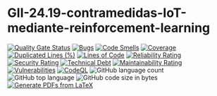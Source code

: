 # GII-24.19-contramedidas-IoT-mediante-reinforcement-learning

[![Quality Gate Status](https://sonarcloud.io/api/project_badges/measure?project=CesarRodrigu_GII-24.19-contramedidas-IoT-mediante-reinforcement-learning&metric=alert_status)](https://sonarcloud.io/summary/new_code?id=CesarRodrigu_GII-24.19-contramedidas-IoT-mediante-reinforcement-learning)
[![Bugs](https://sonarcloud.io/api/project_badges/measure?project=CesarRodrigu_GII-24.19-contramedidas-IoT-mediante-reinforcement-learning&metric=bugs)](https://sonarcloud.io/summary/new_code?id=CesarRodrigu_GII-24.19-contramedidas-IoT-mediante-reinforcement-learning)
[![Code Smells](https://sonarcloud.io/api/project_badges/measure?project=CesarRodrigu_GII-24.19-contramedidas-IoT-mediante-reinforcement-learning&metric=code_smells)](https://sonarcloud.io/summary/new_code?id=CesarRodrigu_GII-24.19-contramedidas-IoT-mediante-reinforcement-learning)
[![Coverage](https://sonarcloud.io/api/project_badges/measure?project=CesarRodrigu_GII-24.19-contramedidas-IoT-mediante-reinforcement-learning&metric=coverage)](https://sonarcloud.io/summary/new_code?id=CesarRodrigu_GII-24.19-contramedidas-IoT-mediante-reinforcement-learning)
[![Duplicated Lines (%)](https://sonarcloud.io/api/project_badges/measure?project=CesarRodrigu_GII-24.19-contramedidas-IoT-mediante-reinforcement-learning&metric=duplicated_lines_density)](https://sonarcloud.io/summary/new_code?id=CesarRodrigu_GII-24.19-contramedidas-IoT-mediante-reinforcement-learning)
[![Lines of Code](https://sonarcloud.io/api/project_badges/measure?project=CesarRodrigu_GII-24.19-contramedidas-IoT-mediante-reinforcement-learning&metric=ncloc)](https://sonarcloud.io/summary/new_code?id=CesarRodrigu_GII-24.19-contramedidas-IoT-mediante-reinforcement-learning)
[![Reliability Rating](https://sonarcloud.io/api/project_badges/measure?project=CesarRodrigu_GII-24.19-contramedidas-IoT-mediante-reinforcement-learning&metric=reliability_rating)](https://sonarcloud.io/summary/new_code?id=CesarRodrigu_GII-24.19-contramedidas-IoT-mediante-reinforcement-learning)
[![Security Rating](https://sonarcloud.io/api/project_badges/measure?project=CesarRodrigu_GII-24.19-contramedidas-IoT-mediante-reinforcement-learning&metric=security_rating)](https://sonarcloud.io/summary/new_code?id=CesarRodrigu_GII-24.19-contramedidas-IoT-mediante-reinforcement-learning)
[![Technical Debt](https://sonarcloud.io/api/project_badges/measure?project=CesarRodrigu_GII-24.19-contramedidas-IoT-mediante-reinforcement-learning&metric=sqale_index)](https://sonarcloud.io/summary/new_code?id=CesarRodrigu_GII-24.19-contramedidas-IoT-mediante-reinforcement-learning)
[![Maintainability Rating](https://sonarcloud.io/api/project_badges/measure?project=CesarRodrigu_GII-24.19-contramedidas-IoT-mediante-reinforcement-learning&metric=sqale_rating)](https://sonarcloud.io/summary/new_code?id=CesarRodrigu_GII-24.19-contramedidas-IoT-mediante-reinforcement-learning)
[![Vulnerabilities](https://sonarcloud.io/api/project_badges/measure?project=CesarRodrigu_GII-24.19-contramedidas-IoT-mediante-reinforcement-learning&metric=vulnerabilities)](https://sonarcloud.io/summary/new_code?id=CesarRodrigu_GII-24.19-contramedidas-IoT-mediante-reinforcement-learning)
[![CodeQL](https://github.com/CesarRodrigu/GII-24.19-contramedidas-IoT-mediante-reinforcement-learning/actions/workflows/github-code-scanning/codeql/badge.svg)](https://github.com/CesarRodrigu/GII-24.19-contramedidas-IoT-mediante-reinforcement-learning/actions/workflows/github-code-scanning/codeql)
![GitHub language count](https://img.shields.io/github/languages/count/CesarRodrigu/GII-24.19-contramedidas-IoT-mediante-reinforcement-learning)
![GitHub top language](https://img.shields.io/github/languages/top/CesarRodrigu/GII-24.19-contramedidas-IoT-mediante-reinforcement-learning)
![GitHub code size in bytes](https://img.shields.io/github/languages/code-size/CesarRodrigu/GII-24.19-contramedidas-IoT-mediante-reinforcement-learning)
[![Generate PDFs from LaTeX](https://github.com/CesarRodrigu/GII-24.19-contramedidas-IoT-mediante-reinforcement-learning/actions/workflows/Generate-PDFs.yml/badge.svg)](https://github.com/CesarRodrigu/GII-24.19-contramedidas-IoT-mediante-reinforcement-learning/actions/workflows/Generate-PDFs.yml)